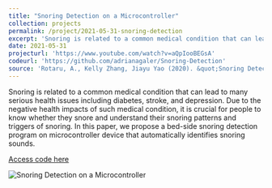```yaml
---
title: "Snoring Detection on a Microcontroller"
collection: projects
permalink: /project/2021-05-31-snoring-detection
excerpt: 'Snoring is related to a common medical condition that can lead to many serious health issues including diabetes, stroke, and depression. Due to the negative health impacts of such medical condition, it is crucial for people to know whether they snore and understand their snoring patterns and triggers of snoring. In this paper, we propose a bed-side snoring detection program on microcontroller device that automatically identifies snoring sounds.'
date: 2021-05-31
projecturl: 'https://www.youtube.com/watch?v=aQpIooBEGsA'
codeurl: 'https://github.com/adrianagaler/Snoring-Detection'
source: 'Rotaru, A., Kelly Zhang, Jiayu Yao (2020). &quot;Snoring Detection on a Microcontroller&quot; <i>Harvard CS249r: Tiny Machine Learning (TinyML) </i>.'
---
```

Snoring is related to a common medical condition that can lead to many serious health issues including diabetes, stroke, and depression. Due to the negative health impacts of such medical condition, it is crucial for people to know whether they snore and understand their snoring patterns and triggers of snoring. In this paper, we propose a bed-side snoring detection program on microcontroller device that automatically identifies snoring sounds.

[Access code here](https://github.com/adrianagaler/Snoring-Detection)

![Snoring Detection on a Microcontroller](https://www.youtube.com/watch?v=aQpIooBEGsA)